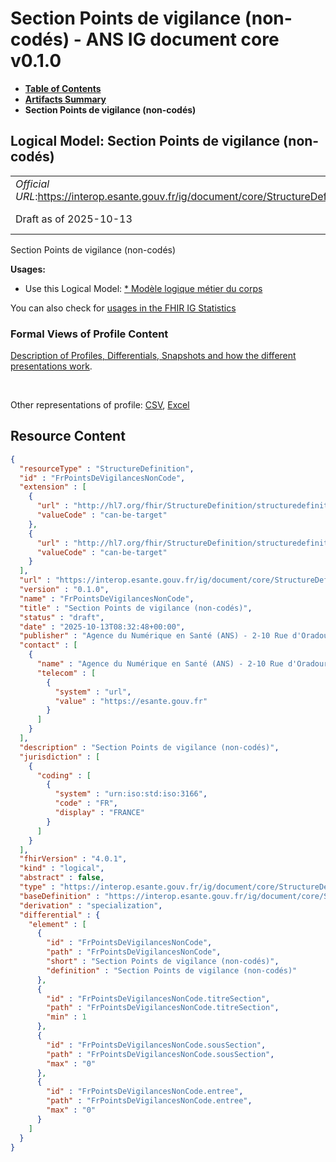 # Section Points de vigilance (non-codés) - ANS IG document core v0.1.0

* [**Table of Contents**](toc.md)
* [**Artifacts Summary**](artifacts.md)
* **Section Points de vigilance (non-codés)**

## Logical Model: Section Points de vigilance (non-codés) 

| | |
| :--- | :--- |
| *Official URL*:https://interop.esante.gouv.fr/ig/document/core/StructureDefinition/FrPointsDeVigilancesNonCode | *Version*:0.1.0 |
| Draft as of 2025-10-13 | *Computable Name*:FrPointsDeVigilancesNonCode |

 
Section Points de vigilance (non-codés) 

**Usages:**

* Use this Logical Model: [* Modèle logique métier du corps](StructureDefinition-CorpsDocument.md)

You can also check for [usages in the FHIR IG Statistics](https://packages2.fhir.org/xig/ans.document.fr.core|current/StructureDefinition/FrPointsDeVigilancesNonCode)

### Formal Views of Profile Content

 [Description of Profiles, Differentials, Snapshots and how the different presentations work](http://build.fhir.org/ig/FHIR/ig-guidance/readingIgs.html#structure-definitions). 

 

Other representations of profile: [CSV](StructureDefinition-FrPointsDeVigilancesNonCode.csv), [Excel](StructureDefinition-FrPointsDeVigilancesNonCode.xlsx) 



## Resource Content

```json
{
  "resourceType" : "StructureDefinition",
  "id" : "FrPointsDeVigilancesNonCode",
  "extension" : [
    {
      "url" : "http://hl7.org/fhir/StructureDefinition/structuredefinition-type-characteristics",
      "valueCode" : "can-be-target"
    },
    {
      "url" : "http://hl7.org/fhir/StructureDefinition/structuredefinition-type-characteristics",
      "valueCode" : "can-be-target"
    }
  ],
  "url" : "https://interop.esante.gouv.fr/ig/document/core/StructureDefinition/FrPointsDeVigilancesNonCode",
  "version" : "0.1.0",
  "name" : "FrPointsDeVigilancesNonCode",
  "title" : "Section Points de vigilance (non-codés)",
  "status" : "draft",
  "date" : "2025-10-13T08:32:48+00:00",
  "publisher" : "Agence du Numérique en Santé (ANS) - 2-10 Rue d'Oradour-sur-Glane, 75015 Paris",
  "contact" : [
    {
      "name" : "Agence du Numérique en Santé (ANS) - 2-10 Rue d'Oradour-sur-Glane, 75015 Paris",
      "telecom" : [
        {
          "system" : "url",
          "value" : "https://esante.gouv.fr"
        }
      ]
    }
  ],
  "description" : "Section Points de vigilance (non-codés)",
  "jurisdiction" : [
    {
      "coding" : [
        {
          "system" : "urn:iso:std:iso:3166",
          "code" : "FR",
          "display" : "FRANCE"
        }
      ]
    }
  ],
  "fhirVersion" : "4.0.1",
  "kind" : "logical",
  "abstract" : false,
  "type" : "https://interop.esante.gouv.fr/ig/document/core/StructureDefinition/FrPointsDeVigilancesNonCode",
  "baseDefinition" : "https://interop.esante.gouv.fr/ig/document/core/StructureDefinition/Section",
  "derivation" : "specialization",
  "differential" : {
    "element" : [
      {
        "id" : "FrPointsDeVigilancesNonCode",
        "path" : "FrPointsDeVigilancesNonCode",
        "short" : "Section Points de vigilance (non-codés)",
        "definition" : "Section Points de vigilance (non-codés)"
      },
      {
        "id" : "FrPointsDeVigilancesNonCode.titreSection",
        "path" : "FrPointsDeVigilancesNonCode.titreSection",
        "min" : 1
      },
      {
        "id" : "FrPointsDeVigilancesNonCode.sousSection",
        "path" : "FrPointsDeVigilancesNonCode.sousSection",
        "max" : "0"
      },
      {
        "id" : "FrPointsDeVigilancesNonCode.entree",
        "path" : "FrPointsDeVigilancesNonCode.entree",
        "max" : "0"
      }
    ]
  }
}

```
